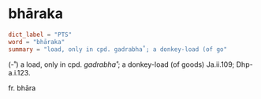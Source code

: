 # bhāraka

``` toml
dict_label = "PTS"
word = "bhāraka"
summary = "load, only in cpd. gadrabha˚; a donkey-load (of go"
```

(\-˚) a load, only in cpd. *gadrabha˚*; a donkey\-load (of goods) Ja.ii.109; Dhp\-a.i.123.

fr. bhāra

